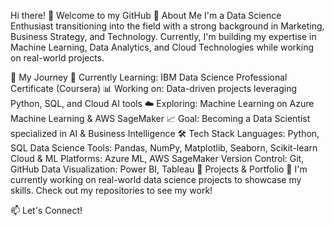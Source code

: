 Hi there! 👋 Welcome to my GitHub
🚀 About Me
I'm a Data Science Enthusiast transitioning into the field with a strong background in Marketing, Business Strategy, and Technology. Currently, I'm building my expertise in Machine Learning, Data Analytics, and Cloud Technologies while working on real-world projects.

🎯 My Journey
📌 Currently Learning: IBM Data Science Professional Certificate (Coursera)
📊 Working on: Data-driven projects leveraging Python, SQL, and Cloud AI tools
☁️ Exploring: Machine Learning on Azure Machine Learning & AWS SageMaker
📈 Goal: Becoming a Data Scientist specialized in AI & Business Intelligence
🛠️ Tech Stack
Languages: Python, SQL
Data Science Tools: Pandas, NumPy, Matplotlib, Seaborn, Scikit-learn
Cloud & ML Platforms: Azure ML, AWS SageMaker
Version Control: Git, GitHub
Data Visualization: Power BI, Tableau
📌 Projects & Portfolio
🚀 I'm currently working on real-world data science projects to showcase my skills. Check out my repositories to see my work!

📫 Let's Connect!
